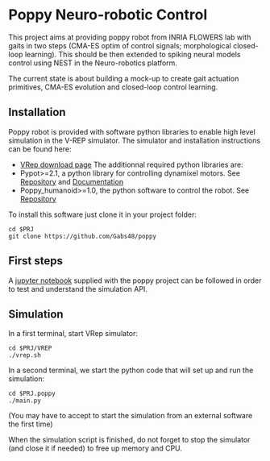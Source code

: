 # Poppy Neuro-robotic Control

This project aims at providing poppy robot from INRIA FLOWERS lab with gaits in two steps (CMA-ES optim of control signals; morphological closed-loop learning). This should be then extended to spiking neural models control using NEST in the Neuro-robotics platform.

The current state is about building a mock-up to create gait actuation primitives, CMA-ES evolution and closed-loop control learning.

## Installation
Poppy robot is provided with software python libraries to enable high level simulation in the V-REP simulator.
The simulator and installation instructions can be found here:
- [VRep download page](http://www.coppeliarobotics.com/downloads.html)
The additionnal required python libraries are:
- Pypot>=2.1, a python library for controlling dynamixel motors. See [Repository](https://github.com/poppy-project/pypot) and [Documentation](http://poppy-project.github.io/pypot/)
- Poppy_humanoid>=1.0, the python software to control the robot. See [Repository](https://github.com/poppy-project/poppy-humanoid/tree/master/software)

To install this software just clone it in your project folder:
 ```
 cd $PRJ
 git clone https://github.com/Gabs48/poppy
 ```

## First steps
A [jupyter notebook](https://github.com/poppy-project/poppy-humanoid/blob/master/software/samples/notebooks/Controlling%20a%20Poppy%20humanoid%20in%20V-REP%20using%20pypot.ipynb) supplied with the poppy project can be followed in order to test and understand the simulation API.

## Simulation
In a first terminal, start VRep simulator:
 ```
 cd $PRJ/VREP
 ./vrep.sh
 ```
In a second terminal, we start the python code that will set up and run the simulation:
 ```
 cd $PRJ.poppy
 ./main.py
 ```
(You may have to accept to start the simulation from an external software the first time)

When the simulation script is finished, do not forget to stop the simulator (and close it if needed) to free up memory and CPU.